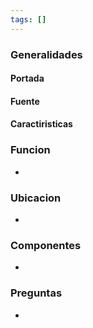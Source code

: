 ```yaml
---
tags: []
---
```


### Generalidades
#### Portada
#### Fuente
#### Caractiristicas

### Funcion
- 

### Ubicacion
- 

### Componentes
- 

### Preguntas
- 
